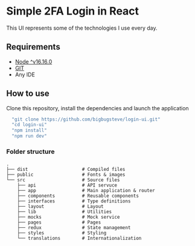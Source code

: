 # Simple 2FA Login in React

This UI represents some of the technologies I use every day.

## Requirements
- [Node ^v16.16.0](https://nodejs.org/en) 
- [GIT](https://git-scm.com/)
- Any IDE

## How to use

Clone this repository, install the dependencies and launch the application
 ```js
   "git clone https://github.com/bigbugsteve/login-ui.git"
   "cd login-ui"
   "npm install"
   "npm run dev"
  ```

### Folder structure

    .
    ├── dist                    # Compiled files 
    ├── public                  # Fonts & images 
    └── src                     # Source files
        ├── api                 # API servuce
        ├── app                 # Main application & router
        ├── components          # Reusable components
        ├── interfaces          # Type definitions
        ├── layout              # Layout
        ├── lib                 # Utilities
        ├── mocks               # Mock service
        ├── pages               # Pages
        ├── redux               # State management
        ├── styles              # Styling
        └── translations        # Internationalization
    